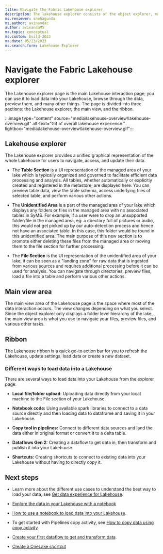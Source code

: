 ```yaml
---
title: Navigate the Fabric Lakehouse explorer
description: The lakehouse explorer consists of the object explorer, main view, and ribbon. Use it to load data into your lakehouse, and then browse and preview your data.
ms.reviewer: snehagunda
ms.author: avinandac
author: avinandaMS
ms.topic: conceptual
ms.custom: build-2023
ms.date: 05/23/2023
ms.search.form: Lakehouse Explorer
---
```


# Navigate the Fabric Lakehouse explorer

The Lakehouse explorer page is the main Lakehouse interaction page; you can use it to load data into your Lakehouse, browse through the data, preview them, and many other things. The page is divided into three sections: the Lakehouse explorer, the main view, and the ribbon.

:::image type="content" source="media\lakehouse-overview\lakehouse-overview.gif" alt-text="Gif of overall lakehouse experience." lightbox="media\lakehouse-overview\lakehouse-overview.gif":::

## Lakehouse explorer

The Lakehouse explorer provides a unified graphical representation of the whole Lakehouse for users to navigate, access, and update their data.

- The **Table Section** is a UI representation of the managed area of your lake which is typically organized and governed to facilitate efficient data processing and analysis. All tables, whether automatically or explicitly created and registered in the metastore, are displayed here. You can preview table data, view the table schema, access underlying files of selected table, and perform various other actions.

- The **Unidentified Area** is a part of the managed area of your lake which displays any folders or files in the managed area with no associated tables in SyMS. For example, if a user were to drop an unsupported folder/file in the managed area, eg: a directory full of pictures or audio, this would not get picked up by our auto-detection process and hence not have an associated table. In this case, this folder would be found in this unidentified area. The main purpose of this new section is to promote either deleting these files from the managed area or moving them to the file section for further processing.

- The **File Section** is the UI representation of the unidentified area of your lake, it can be seen as a "landing zone" for raw data that is ingested from various sources and requires additional processing before it can be used for analysis. You can navigate through directories, preview files, load a file into a table and perform various other actions.

## Main view area

The main view area of the Lakehouse page is the space where most of the data interaction occurs. The view changes depending on what you select. Since the object explorer only displays a folder level hierarchy of the lake, the main view area is what you use to navigate your files, preview files, and various other tasks.

## Ribbon

The Lakehouse ribbon is a quick go-to action bar for you to refresh the Lakehouse, update settings, load data or create a new dataset.

### Different ways to load data into a Lakehouse

There are several ways to load data into your Lakehouse from the explorer page:

- **Local file/folder upload:** Uploading data directly from your local machine to the File section of your Lakehouse.

- **Notebook code:** Using available spark libraries to connect to a data source directly and then loading data to dataframe and saving it in your Lakehouse.

- **Copy tool in pipelines:** Connect to different data sources and land the data either in original format or convert it to a delta table.

- **Dataflows Gen 2:** Creating a dataflow to get data in, then transform and publish it into your Lakehouse.

- **Shortcuts:** Creating shortcuts to connect to existing data into your Lakehouse without having to directly copy it.

## Next steps

- Learn more about the different use cases to understand the best way to load your data, see [Get data experience for Lakehouse](load-data-lakehouse.md).

- [Explore the data in your Lakehouse with a notebook](lakehouse-notebook-explore.md)

- [How to use a notebook to load data into your Lakehouse](lakehouse-notebook-load-data.md).

- To get started with Pipelines copy activity, see [How to copy data using copy activity](..\data-factory\copy-data-activity.md).

- [Create your first dataflow to get and transform data](../data-factory/create-first-dataflow-gen2.md).

- [Create a OneLake shortcut](../real-time-analytics/onelake-shortcuts.md?tab=onelake-shortcut)

